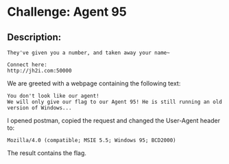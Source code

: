 # Challenge: Agent 95

## Description: 
```
They've given you a number, and taken away your name~

Connect here:
http://jh2i.com:50000
```

We are greeted with a webpage containing the following text:
```
You don't look like our agent!
We will only give our flag to our Agent 95! He is still running an old version of Windows...
```

I opened postman, copied the request and changed the User-Agent header to:
```
Mozilla/4.0 (compatible; MSIE 5.5; Windows 95; BCD2000)
```

The result contains the flag.